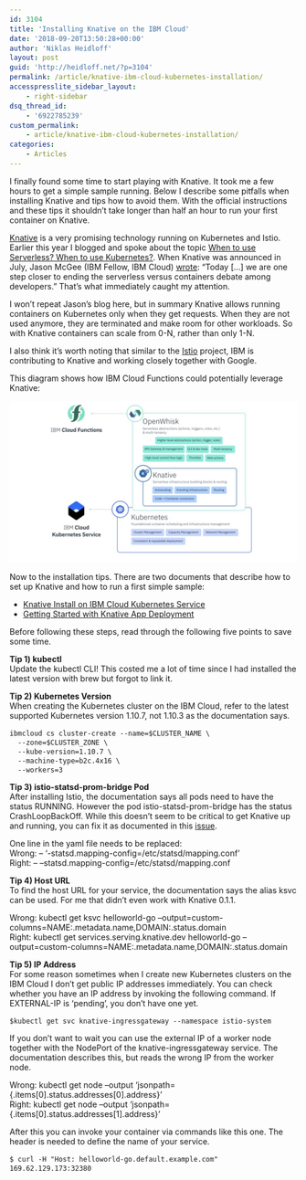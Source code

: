 ```yaml
---
id: 3104
title: 'Installing Knative on the IBM Cloud'
date: '2018-09-20T13:50:28+00:00'
author: 'Niklas Heidloff'
layout: post
guid: 'http://heidloff.net/?p=3104'
permalink: /article/knative-ibm-cloud-kubernetes-installation/
accesspresslite_sidebar_layout:
    - right-sidebar
dsq_thread_id:
    - '6922785239'
custom_permalink:
    - article/knative-ibm-cloud-kubernetes-installation/
categories:
    - Articles
---
```


I finally found some time to start playing with Knative. It took me a few hours to get a simple sample running. Below I describe some pitfalls when installing Knative and tips how to avoid them. With the official instructions and these tips it shouldn’t take longer than half an hour to run your first container on Knative.

[Knative](https://github.com/knative/docs) is a very promising technology running on Kubernetes and Istio. Earlier this year I blogged and spoke about the topic [When to use Serverless? When to use Kubernetes?](http://heidloff.net/article/when-to-use-serverless-kubernetes). When Knative was announced in July, Jason McGee (IBM Fellow, IBM Cloud) [wrote](https://www.ibm.com/blogs/cloud-computing/2018/07/24/ibm-cloud-google-knative-serverless/): “Today \[…\] we are one step closer to ending the serverless versus containers debate among developers.” That’s what immediately caught my attention.

I won’t repeat Jason’s blog here, but in summary Knative allows running containers on Kubernetes only when they get requests. When they are not used anymore, they are terminated and make room for other workloads. So with Knative containers can scale from 0-N, rather than only 1-N.

I also think it’s worth noting that similar to the [Istio](https://istio.io/) project, IBM is contributing to Knative and working closely together with Google.

This diagram shows how IBM Cloud Functions could potentially leverage Knative:

![image](/assets/img/2018/09/Knative-Architecture-FINAL.001-1024x576.jpeg)

Now to the installation tips. There are two documents that describe how to set up Knative and how to run a first simple sample:

- [Knative Install on IBM Cloud Kubernetes Service](https://github.com/knative/docs/blob/master/install/Knative-with-IKS.md)
- [Getting Started with Knative App Deployment](https://github.com/knative/docs/blob/master/install/getting-started-knative-app.md)

Before following these steps, read through the following five points to save some time.

**Tip 1) kubectl**  
Update the kubectl CLI! This costed me a lot of time since I had installed the latest version with brew but forgot to link it.

**Tip 2) Kubernetes Version**  
When creating the Kubernetes cluster on the IBM Cloud, refer to the latest supported Kubernetes version 1.10.7, not 1.10.3 as the documentation says.

```
ibmcloud cs cluster-create --name=$CLUSTER_NAME \
  --zone=$CLUSTER_ZONE \
  --kube-version=1.10.7 \
  --machine-type=b2c.4x16 \
  --workers=3
```

**Tip 3) istio-statsd-prom-bridge Pod**  
After installing Istio, the documentation says all pods need to have the status RUNNING. However the pod istio-statsd-prom-bridge has the status CrashLoopBackOff. While this doesn’t seem to be critical to get Knative up and running, you can fix it as documented in this [issue](https://github.com/knative/serving/issues/1921#issuecomment-415921445).

One line in the yaml file needs to be replaced:  
Wrong: – ‘-statsd.mapping-config=/etc/statsd/mapping.conf’  
Right: – –statsd.mapping-config=/etc/statsd/mapping.conf

**Tip 4) Host URL**  
To find the host URL for your service, the documentation says the alias ksvc can be used. For me that didn’t even work with Knative 0.1.1.

Wrong: kubectl get ksvc helloworld-go –output=custom-columns=NAME:.metadata.name,DOMAIN:.status.domain  
Right: kubectl get services.serving.knative.dev helloworld-go –output=custom-columns=NAME:.metadata.name,DOMAIN:.status.domain

**Tip 5) IP Address**  
For some reason sometimes when I create new Kubernetes clusters on the IBM Cloud I don’t get public IP addresses immediately. You can check whether you have an IP address by invoking the following command. If EXTERNAL-IP is ‘pending’, you don’t have one yet.

```
$kubectl get svc knative-ingressgateway --namespace istio-system
```

If you don’t want to wait you can use the external IP of a worker node together with the NodePort of the knative-ingressgateway service. The documentation describes this, but reads the wrong IP from the worker node.

Wrong: kubectl get node –output ‘jsonpath={.items\[0\].status.addresses\[0\].address}’  
Right: kubectl get node –output ‘jsonpath={.items\[0\].status.addresses\[1\].address}’

After this you can invoke your container via commands like this one. The header is needed to define the name of your service.

```
$ curl -H "Host: helloworld-go.default.example.com" 169.62.129.173:32380
```